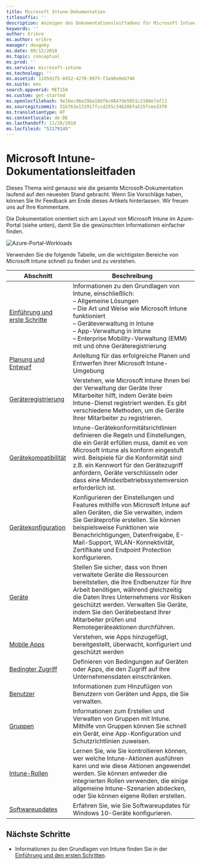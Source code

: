 ```yaml
---
title: Microsoft Intune-Dokumentation
titlesuffix: ''
description: Anzeigen des Dokumentationsleitfadens für Microsoft Intune
keywords: ''
author: Erikre
ms.author: erikre
manager: dougeby
ms.date: 09/12/2018
ms.topic: conceptual
ms.prod: ''
ms.service: microsoft-intune
ms.technology: ''
ms.assetid: 12d5d1f5-8452-4270-9975-f3a98e0eb746
ms.suite: ems
search.appverid: MET150
ms.custom: get-started
ms.openlocfilehash: 9e16ec96e29ba10df6c0847de5051c2108e7af13
ms.sourcegitcommit: 51b763e131917fccd255c346286fa515fcee33f0
ms.translationtype: HT
ms.contentlocale: de-DE
ms.lasthandoff: 11/20/2018
ms.locfileid: "52179149"
---
```

# <a name="microsoft-intune-documentation-guide"></a>Microsoft Intune-Dokumentationsleitfaden

Dieses Thema wird genauso wie die gesamte Microsoft-Dokumentation laufend auf den neuesten Stand gebracht. Wenn Sie Vorschläge haben, können Sie Ihr Feedback am Ende dieses Artikels hinterlassen. Wir freuen uns auf Ihre Kommentare.

Die Dokumentation orientiert sich am Layout von Microsoft Intune im Azure-Portal (siehe unten), damit Sie die gewünschten Informationen einfacher finden.

![Azure-Portal-Workloads](./media/azure-portal-workloads.png)

Verwenden Sie die folgende Tabelle, um die wichtigsten Bereiche von Microsoft Intune schnell zu finden und zu verstehen.

| Abschnitt                                                      | Beschreibung                                                                                                                                                                                                                                                                                      |
|--------------------------------------------------------------|--------------------------------------------------------------------------------------------------------------------------------------------------------------------------------------------------------------------------------------------------------------------------------------------------|
| [Einführung und erste Schritte](introduction-intune.md)       | Informationen zu den Grundlagen von Intune, einschließlich:<br /> – Allgemeine Lösungen<br /> – Die Art und Weise wie Microsoft Intune funktioniert<br /> – Geräteverwaltung in Intune<br /> – App-Verwaltung in Intune<br /> – Enterprise Mobility-Verwaltung (EMM) mit und ohne Geräteregistrierung                                                         |
| [Planung und Entwurf](planning-guide.md)                         | Anleitung für das erfolgreiche Planen und Entwerfen Ihrer Microsoft Intune-Umgebung                                                                                                                                                                                                             |
| [Geräteregistrierung](device-enrollment.md)                    | Verstehen, wie Microsoft Intune Ihnen bei der Verwaltung der Geräte Ihrer Mitarbeiter hilft, indem Geräte beim Intune-Dienst registriert werden. Es gibt verschiedene Methoden, um die Geräte Ihrer Mitarbeiter zu registrieren.                                                                                                         |
| [Gerätekompatibilität](device-compliance.md)                    | Intune-Gerätekonformitätsrichtlinien definieren die Regeln und Einstellungen, die ein Gerät erfüllen muss, damit es von Microsoft Intune als konform eingestuft wird. Beispiele für die Konformität sind z.B. ein Kennwort für den Gerätezugriff anfordern, Geräte verschlüsseln oder dass eine Mindestbetriebssystemversion erforderlich ist. |
| [Gerätekonfiguration](device-profiles.md)                   | Konfigurieren der Einstellungen und Features mithilfe von Microsoft Intune auf allen Geräten, die Sie verwalten, indem Sie Geräteprofile erstellen. Sie können beispielsweise Funktionen wie Benachrichtigungen, Datenfreigabe, E-Mail-Support, WLAN-Konnektivität, Zertifikate und Endpoint Protection konfigurieren.              |
| [Geräte](device-management.md)                              | Stellen Sie sicher, dass von Ihnen verwaltete Geräte die Ressourcen bereitstellen, die Ihre Endbenutzer für Ihre Arbeit benötigen, während gleichzeitig die Daten Ihres Unternehmens vor Risiken geschützt werden. Verwalten Sie Geräte, indem Sie den Gerätebestand Ihrer Mitarbeiter prüfen und Remotegeräteaktionen durchführen.                                                      |
| [Mobile Apps](app-management.md)                             | Verstehen, wie Apps hinzugefügt, bereitgestellt, überwacht, konfiguriert und geschützt werden                                                                                                                                                                                                                             |
| [Bedingter Zugriff](conditional-access.md)                  | Definieren von Bedingungen auf Geräten oder Apps, die den Zugriff auf Ihre Unternehmensdaten einschränken.                                                                                                                                                                                                            |
| [Benutzer](users-add.md)                                        | Informationen zum Hinzufügen von Benutzern von Geräten und Apps, die Sie verwalten.                                                                                                                                                                                                                                           |
| [Gruppen](groups-get-started.md)                              | Informationen zum Erstellen und Verwalten von Gruppen mit Intune. Mithilfe von Gruppen können Sie schnell ein Gerät, eine App-Konfiguration und Schutzrichtlinien zuweisen.                                                                                                                                             |
| [Intune-Rollen](role-based-access-control.md)                 | Lernen Sie, wie Sie kontrollieren können, wer welche Intune-Aktionen ausführen kann und wie diese Aktionen angewendet werden. Sie können entweder die integrierten Rollen verwenden, die einige allgemeine Intune-Szenarien abdecken, oder Sie können eigene Rollen erstellen.                                                                                 |
| [Softwareupdates](windows-update-for-business-configure.md) | Erfahren Sie, wie Sie Softwareupdates für Windows 10-Geräte konfigurieren.                                                                                                                                                                                                                                  |

## <a name="next-steps"></a>Nächste Schritte

- Informationen zu den Grundlagen von Intune finden Sie in der [Einführung und den ersten Schritten](introduction-intune.md).
